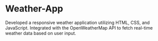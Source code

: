 # Weather-App
Developed a responsive weather application utilizing HTML, CSS, and JavaScript. Integrated with the OpenWeatherMap API to fetch real-time weather data based on user input. 
